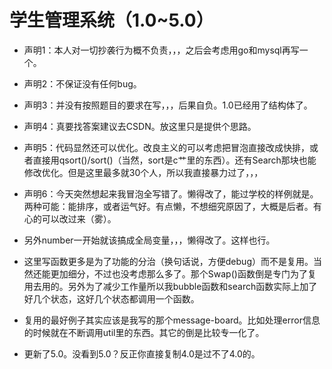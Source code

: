 # 学生管理系统（1.0~5.0）
- 声明1：本人对一切抄袭行为概不负责，，，之后会考虑用go和mysql再写一个。
- 声明2：不保证没有任何bug。
- 声明3：并没有按照题目的要求在写，，，后果自负。1.0已经用了结构体了。
- 声明4：真要找答案建议去CSDN。放这里只是提供个思路。
- 声明5：代码显然还可以优化。改良主义的可以考虑把冒泡直接改成快排，或者直接用qsort()/sort()（当然，sort是c艹里的东西）。还有Search那块也能修改优化。但是这里最多就30个人，所以我直接暴力过了，，，
- 声明6：今天突然想起来我冒泡全写错了。懒得改了，能过学校的样例就是。两种可能：能排序，或者运气好。有点懒，不想细究原因了，大概是后者。有心的可以改过来（雾）。
- 另外number一开始就该搞成全局变量，，，懒得改了。这样也行。
- 这里写函数更多是为了功能的分治（换句话说，方便debug）而不是复用。当然还能更加细分，不过也没考虑那么多了。那个Swap()函数倒是专门为了复用去用的。另外为了减少工作量所以我bubble函数和search函数实际上加了好几个状态，这好几个状态都调用一个函数。
- 复用的最好例子其实应该是我写的那个message-board。比如处理error信息的时候就在不断调用util里的东西。其它的倒是比较专一化了。

- 更新了5.0。没看到5.0？反正你直接复制4.0是过不了4.0的。
